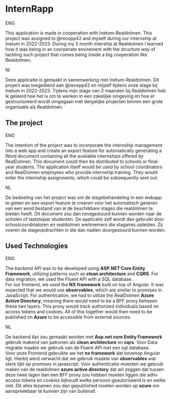 # InternRapp
ENG

This application is made in cooperation with Inetum-Realdolmen. This project was assigned to @recepp42 and myself during our internship at Inetum in 2022-2023. 
During my 3 month intership at Realdolmen I learned how it was being in an coorperate envirement with the structure way of tackling such project that comes being inside a big cooperation like Realdolmen.

Nl

Deze applicatie is gemaakt in samenwerking met Inetum-Realdolmen. Dit project was toegediend aan @recepp42 en mijzelf tijdens onze stage bij Inetum in 2022-2023. 
Tijdens mijn stage van 3 maanden bij Realdolmen heb ik geleerd hoe het is om te werken in een zakelijke omgeving en hoe er gestructureerd wordt omgegaan met dergelijke projecten binnen een grote organisatie als Realdolmen.
## The project
ENG

The intention of the project was to incorporate the internship management into a web app and create an export feature for automatically generating a Word document containing all the available internships offered by RealDolmen. This document could then be distributed to schools or final-year students. 
The application itself would be used by school coordinators and RealDolmen employees who provide internship training. They would enter the internship assignments, which could be subsequently sent out. 

NL

De bedoeling van het project was om de stagebehandeling in een webapp te gieten en een export feature te creeren voor het automatisch generen van een word bestand van al de beschikbare stages die realdolmen te bieden heeft. Dit document zou dan rondgestuurd kunnen worden naar de scholen of laatstejaar studenten. 
De applicatie zelf wordt dan gebruikt door schoolcoordinatoren en realdolmen werknemers die stagaires opleiden. Zij voeren de stageopdrachten in die dan nadien doorgestuurd kunnen worden. 

## Used Technologies
ENG

The backend API was to be developed using **ASP.NET Core Entity Framework**, utilizing patterns such as **clean architecture** and **CQRS**. For data migration, we used the Fluent API with a SQL database.  
For our frontend, we used the **NX framework** built on top of Angular. It was expected that we would use **observables**, which are similar to promises in JavaScript. 
For authentication, we had to utilize the RealDolmen **Azure Active Directory**, meaning there would need to be a BFF proxy between these two layers. This proxy would track authorized individuals based on access tokens and cookies. 
All of this together would then need to be published on **Azure** to be accessible from external sources.

NL

De backend Api zou gemaakt worden met **Asp.net core Entity Framework** gebruik makend van patronen als **clean architecture** en **cqrs**. Voor Data migratie maakte we gebruik van de Fluent API met een sql database.  
Voor onze Frontend gebruikte we het **nx framework** dat bovenop Angular ligt. Hierbij werd verwacht dat we gebruik maakte van **observables** wat sterk lijkt op promises in javascript.
Voor authenticatie moesten we gebruik maken van de realdolmen **azure active directory** dat wil zeggen dat tussen deze twee lagen dan een BFF proxy zou hebben moeten liggen die adhv access tokens en cookies bijhoudt welke persoon geautoriseerd is en welke niet. 
Dit alles tezamen zou dan gepublished moeten worden op **azure** om aanspreekbaar te kunnen zijn van buitenaf. 

